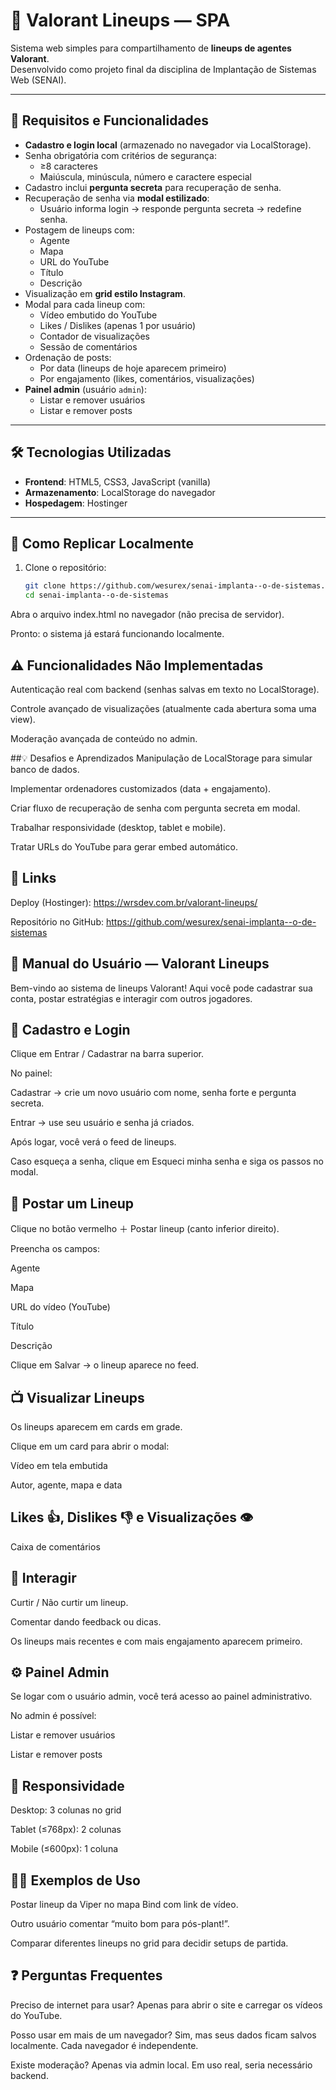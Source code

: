 # 🎯 Valorant Lineups — SPA

Sistema web simples para compartilhamento de **lineups de agentes Valorant**.  
Desenvolvido como projeto final da disciplina de Implantação de Sistemas Web (SENAI).

---

## 📘 Requisitos e Funcionalidades

- **Cadastro e login local** (armazenado no navegador via LocalStorage).
- Senha obrigatória com critérios de segurança:
  - ≥8 caracteres  
  - Maiúscula, minúscula, número e caractere especial  
- Cadastro inclui **pergunta secreta** para recuperação de senha.
- Recuperação de senha via **modal estilizado**:
  - Usuário informa login → responde pergunta secreta → redefine senha.
- Postagem de lineups com:
  - Agente
  - Mapa
  - URL do YouTube
  - Título
  - Descrição
- Visualização em **grid estilo Instagram**.
- Modal para cada lineup com:
  - Vídeo embutido do YouTube
  - Likes / Dislikes (apenas 1 por usuário)
  - Contador de visualizações
  - Sessão de comentários
- Ordenação de posts:
  - Por data (lineups de hoje aparecem primeiro)
  - Por engajamento (likes, comentários, visualizações)
- **Painel admin** (usuário `admin`):
  - Listar e remover usuários
  - Listar e remover posts

---

## 🛠️ Tecnologias Utilizadas

- **Frontend**: HTML5, CSS3, JavaScript (vanilla)
- **Armazenamento**: LocalStorage do navegador
- **Hospedagem**: Hostinger

---

## 🚀 Como Replicar Localmente

1. Clone o repositório:
   ```bash
   git clone https://github.com/wesurex/senai-implanta--o-de-sistemas.git
   cd senai-implanta--o-de-sistemas
Abra o arquivo index.html no navegador (não precisa de servidor).

Pronto: o sistema já estará funcionando localmente.

## ⚠️ Funcionalidades Não Implementadas
Autenticação real com backend (senhas salvas em texto no LocalStorage).

Controle avançado de visualizações (atualmente cada abertura soma uma view).

Moderação avançada de conteúdo no admin.

##💡 Desafios e Aprendizados
Manipulação de LocalStorage para simular banco de dados.

Implementar ordenadores customizados (data + engajamento).

Criar fluxo de recuperação de senha com pergunta secreta em modal.

Trabalhar responsividade (desktop, tablet e mobile).

Tratar URLs do YouTube para gerar embed automático.

## 🔗 Links
Deploy (Hostinger): https://wrsdev.com.br/valorant-lineups/

Repositório no GitHub: https://github.com/wesurex/senai-implanta--o-de-sistemas

## 📘 Manual do Usuário — Valorant Lineups
Bem-vindo ao sistema de lineups Valorant!
Aqui você pode cadastrar sua conta, postar estratégias e interagir com outros jogadores.

## 👤 Cadastro e Login
Clique em Entrar / Cadastrar na barra superior.

No painel:

Cadastrar → crie um novo usuário com nome, senha forte e pergunta secreta.

Entrar → use seu usuário e senha já criados.

Após logar, você verá o feed de lineups.

Caso esqueça a senha, clique em Esqueci minha senha e siga os passos no modal.

## 📝 Postar um Lineup
Clique no botão vermelho ＋ Postar lineup (canto inferior direito).

Preencha os campos:

Agente

Mapa

URL do vídeo (YouTube)

Título

Descrição

Clique em Salvar → o lineup aparece no feed.

## 📺 Visualizar Lineups
Os lineups aparecem em cards em grade.

Clique em um card para abrir o modal:

Vídeo em tela embutida

Autor, agente, mapa e data

## Likes 👍, Dislikes 👎 e Visualizações 👁️

Caixa de comentários

## 💬 Interagir
Curtir / Não curtir um lineup.

Comentar dando feedback ou dicas.

Os lineups mais recentes e com mais engajamento aparecem primeiro.

## ⚙️ Painel Admin
Se logar com o usuário admin, você terá acesso ao painel administrativo.

No admin é possível:

Listar e remover usuários

Listar e remover posts

## 📱 Responsividade
Desktop: 3 colunas no grid

Tablet (≤768px): 2 colunas

Mobile (≤600px): 1 coluna

## 🧑‍💻 Exemplos de Uso
Postar lineup da Viper no mapa Bind com link de vídeo.

Outro usuário comentar “muito bom para pós-plant!”.

Comparar diferentes lineups no grid para decidir setups de partida.

## ❓ Perguntas Frequentes
Preciso de internet para usar?
Apenas para abrir o site e carregar os vídeos do YouTube.

Posso usar em mais de um navegador?
Sim, mas seus dados ficam salvos localmente. Cada navegador é independente.

Existe moderação?
Apenas via admin local. Em uso real, seria necessário backend.

